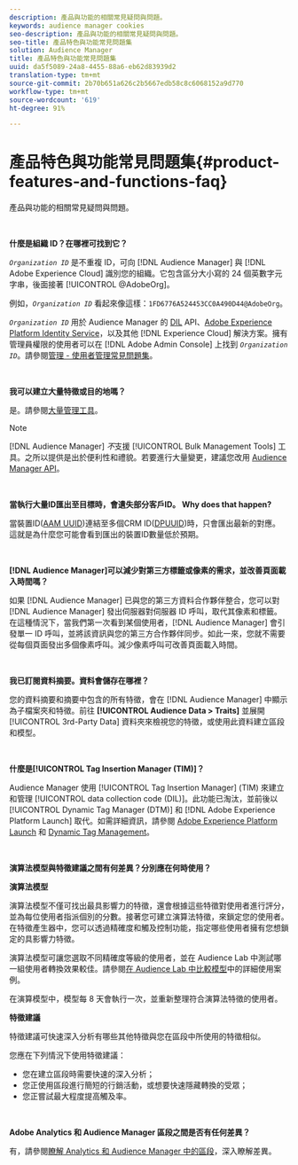 ```yaml
---
description: 產品與功能的相關常見疑問與問題。
keywords: audience manager cookies
seo-description: 產品與功能的相關常見疑問與問題。
seo-title: 產品特色與功能常見問題集
solution: Audience Manager
title: 產品特色與功能常見問題集
uuid: da5f5089-24a8-4455-88a6-eb62d83939d2
translation-type: tm+mt
source-git-commit: 2b70b651a626c2b5667edb58c8c6068152a9d770
workflow-type: tm+mt
source-wordcount: '619'
ht-degree: 91%

---
```



# 產品特色與功能常見問題集{#product-features-and-functions-faq}

產品與功能的相關常見疑問與問題。

 

<!-- 

faq_features_functions.xml

 -->

**什麼是組織 ID？在哪裡可找到它？**

*`Organization ID`* 是不重複 ID，可向 [!DNL Audience Manager] 與 [!DNL Adobe Experience Cloud] 識別您的組織。它包含區分大小寫的 24 個英數字元字串，後面接著 [!UICONTROL @AdobeOrg]。

例如，*`Organization ID`* 看起來像這樣：`1FD6776A524453CC0A490D44@AdobeOrg`。

*`Organization ID`* 用於 Audience Manager 的 [DIL](../dil/dil-overview.md) API、[Adobe Experience Platform Identity Service](https://docs.adobe.com/content/help/zh-Hant/id-service/using/home.translate.html)，以及其他 [!DNL Experience Cloud] 解決方案。擁有管理員權限的使用者可以在 [!DNL Adobe Admin Console] 上找到 *`Organization ID`*。請參閱[管理 - 使用者管理常見問題集](https://docs.adobe.com/content/help/zh-Hant/core-services/interface/manage-users-and-products/admin-getting-started.html)。

 

**我可以建立大量特徵或目的地嗎？**

是。請參閱[大量管理工具](../reference/bulk-management-tools/bulk-management-intro.md)。

>[!NOTE]
>
>[!DNL Audience Manager] *不*&#x200B;支援 [!UICONTROL Bulk Management Tools] 工具。之所以提供是出於便利性和禮貌。若要進行大量變更，建議您改用 [Audience Manager API](../api/api.md)。

 

**當執行大量ID匯出至目標時，會遺失部分客戶ID。 Why does that happen?**

當裝置ID([AAM UUID](../reference/ids-in-aam.md))連結至多個CRM ID([DPUUID](../reference/ids-in-aam.md))時，只會匯出最新的對應。 這就是為什麼您可能會看到匯出的裝置ID數量低於預期。

 

**[!DNL Audience Manager]可以減少對第三方標籤或像素的需求，並改善頁面載入時間嗎？**

如果 [!DNL Audience Manager] 已與您的第三方資料合作夥伴整合，您可以對 [!DNL Audience Manager] 發出伺服器對伺服器 ID 呼叫，取代其像素和標籤。在這種情況下，當我們第一次看到某個使用者，[!DNL Audience Manager] 會引發單一 ID 呼叫，並將該資訊與您的第三方合作夥伴同步。如此一來，您就不需要從每個頁面發出多個像素呼叫。減少像素呼叫可改善頁面載入時間。

 

**我已訂閱資料摘要。資料會儲存在哪裡？**

您的資料摘要和摘要中包含的所有特徵，會在 [!DNL Audience Manager] 中顯示為子檔案夾和特徵。前往 **[!UICONTROL Audience Data > Traits]** 並展開 [!UICONTROL 3rd-Party Data] 資料夾來檢視您的特徵，或使用此資料建立區段和模型。

 

**什麼是[!UICONTROL Tag Insertion Manager (TIM)]？**

Audience Manager 使用 [!UICONTROL Tag Insertion Manager] (TIM) 來建立和管理 [!UICONTROL data collection code (DIL)]。此功能已淘汰，並前後以 [!UICONTROL Dynamic Tag Manager (DTM)] 和 [!DNL Adobe Experience Platform Launch] 取代。如需詳細資訊，請參閱 [Adobe Experience Platform Launch](https://docs.adobelaunch.com/) 和 [Dynamic Tag Management](https://docs.adobe.com/content/help/zh-Hant/dtm/using/dtm-home.html)。

 

**演算法模型與特徵建議之間有何差異？分別應在何時使用？**

**演算法模型**

演算法模型不僅可找出最具影響力的特徵，還會根據這些特徵對使用者進行評分，並為每位使用者指派個別的分數。接著您可建立演算法特徵，來鎖定您的使用者。在特徵產生器中，您可以透過精確度和觸及控制功能，指定哪些使用者擁有您想鎖定的具影響力特徵。

演算法模型可讓您選取不同精確度等級的使用者，並在 Audience Lab 中測試哪一組使用者轉換效果較佳。請參閱[在 Audience Lab 中比較模型](../features/audience-lab/audience-lab-use-cases.md#compare-models)中的詳細使用案例。

在演算模型中，模型每 8 天會執行一次，並重新整理符合演算法特徵的使用者。

**特徵建議**

特徵建議可快速深入分析有哪些其他特徵與您在區段中所使用的特徵相似。

您應在下列情況下使用特徵建議：

* 您在建立區段時需要快速的深入分析；
* 您正使用區段進行簡短的行銷活動，或想要快速隱藏轉換的受眾；
* 您正嘗試最大程度提高觸及率。

 

**Adobe Analytics 和 Audience Manager 區段之間是否有任何差異？**

有，請參閱[瞭解 Analytics 和 Audience Manager 中的區段](https://docs.adobe.com/content/help/zh-Hant/analytics/integration/audience-analytics/audience-analytics-workflow/aam-analytics-segments.html)，深入瞭解差異。
